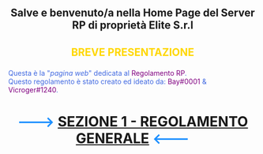<style>
h1 {text-align: center;}
h2 {text-align: center;}
h4 {text-align: center;}
bold {color:#800080;}
</style>

<h2>Salve e benvenuto/a nella Home Page del Server RP di proprietà Elite S.r.l</h2>

<h2><b><p style="color:#FFD700;">BREVE PRESENTAZIONE</p></b></h2>
<p style="color:#4169E1;">Questa è la "<i>pagina web</i>" dedicata al <bold>Regolamento RP</bold>.
<br>Questo regolamento è stato creato ed ideato da: <bold>Bay#0001</bold> & <bold>Vicroger#1240</bold>.
<br>
<h1><b style="color:#1E90FF">---> <a href="https://elitescp.github.io/ServerRP/Regolamento" target="_blank">SEZIONE 1 - REGOLAMENTO GENERALE</a> <---</b></h1>
